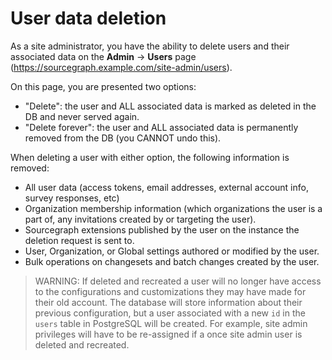 # User data deletion

As a site administrator, you have the ability to delete users and their associated data on the **Admin** -> **Users** page (https://sourcegraph.example.com/site-admin/users).

On this page, you are presented two options:

- "Delete": the user and ALL associated data is marked as deleted in the DB and never served again.
- "Delete forever": the user and ALL associated data is permanently removed from the DB (you CANNOT undo this).

When deleting a user with either option, the following information is removed:

- All user data (access tokens, email addresses, external account info, survey responses, etc)
- Organization membership information (which organizations the user is a part of, any invitations created by or targeting the user).
- Sourcegraph extensions published by the user on the instance the deletion request is sent to.
- User, Organization, or Global settings authored or modified by the user.
- Bulk operations on changesets and batch changes created by the user.

> WARNING: If deleted and recreated a user will no longer have access to the configurations and customizations they may have made for their old account. The database will store information about their previous configuration, but a user associated with a new `id` in the `users` table in PostgreSQL will be created. For example, site admin privileges will have to be re-assigned if a once site admin user is deleted and recreated. 
